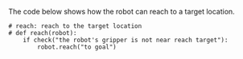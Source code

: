 

The code below shows how the robot can reach to a target location.

```
# reach: reach to the target location
# def reach(robot):
    if check("the robot's gripper is not near reach target"):
        robot.reach("to goal")
```